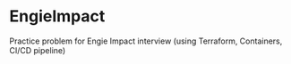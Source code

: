 # EngieImpact
Practice problem for Engie Impact interview (using Terraform, Containers, CI/CD pipeline)
